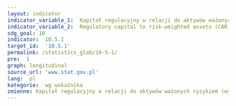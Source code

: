 ```yaml
---
layout: indicator
indicator_variable_1:  Kapitał regulacyjny w relacji do aktywów ważonych ryzykiem (wymogi kapitałowe),Otwarta pozycja walutowa netto w relacji do kapitału,Kapitał regulacyjny Tier I w relacji do aktywów ważonych ryzykiem (wymogi kapitałowe),Kredyty zagrożone pomniejszone o odpisy w relacji do kapitału,Kredyty zagrożone w relacji do kredytów brutto ogółem,Koncentracja sektorowa kredytów do kredytów ogółem rezydenci,Wskaźnik zwrotu z aktywów (ROA),Stopa zwrotu z kapitału własnego (ROE),Wynik odsetkowy netto w relacji do wyniku działalności bankowej,Koszty pozaodsetkowe w relacji do wyniku działalności bankowej,Aktywa płynne w relacji do aktywów ogółem,Aktywa płynne w relacji do zobowiązań krótkoterminowych
indicator_variable_2:  Regulatory capital to risk-weighted assets (CAR),Net open position in foreign exchange to capital,Regulatory Tier I capital to risk-weighted assets,Nonperforming loans net of provisions to capital,Nonperforming loans to total gross loans,Sectoral distribution of loans to total loans residents,Return on assets (ROA),Return on equity (ROE),Interest margin / Net interest income to gross income,Noninterest expenses to gross income,Liquid assets to total assets (liquid asset ratio),Liquid assets to short-term liabilities
sdg_goal: 10
indicator:  10.5.1
target_id:  '10.5.1'
permalink: /statistics_glob/10-5-1/
pre:  1
graph: longitudinal
source_url: 'www.stat.gov.pl'
lang:  pl
kategorie:  wg wskaźnika
zmienne: Kapitał regulacyjny w relacji do aktywów ważonych ryzykiem (wymogi kapitałowe),Otwarta pozycja walutowa netto w relacji do kapitału,Kapitał regulacyjny Tier I w relacji do aktywów ważonych ryzykiem (wymogi kapitałowe),Kredyty zagrożone pomniejszone o odpisy w relacji do kapitału,Kredyty zagrożone w relacji do kredytów brutto ogółem,Koncentracja sektorowa kredytów do kredytów ogółem rezydenci,Wskaźnik zwrotu z aktywów (ROA),Stopa zwrotu z kapitału własnego (ROE),Wynik odsetkowy netto w relacji do wyniku działalności bankowej,Koszty pozaodsetkowe w relacji do wyniku działalności bankowej,Aktywa płynne w relacji do aktywów ogółem,Aktywa płynne w relacji do zobowiązań krótkoterminowych
---
```

